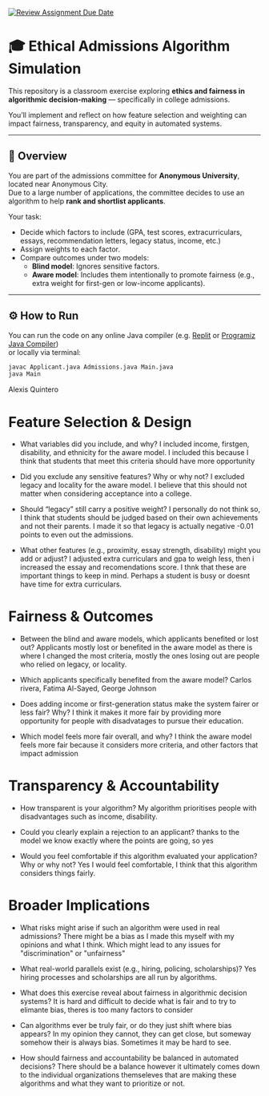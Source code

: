 [![Review Assignment Due Date](https://classroom.github.com/assets/deadline-readme-button-22041afd0340ce965d47ae6ef1cefeee28c7c493a6346c4f15d667ab976d596c.svg)](https://classroom.github.com/a/oqKLEXJJ)
# 🎓 Ethical Admissions Algorithm Simulation

This repository is a classroom exercise exploring **ethics and fairness in algorithmic decision-making** — specifically in college admissions.

You’ll implement and reflect on how feature selection and weighting can impact fairness, transparency, and equity in automated systems.

---

## 🧩 Overview

You are part of the admissions committee for **Anonymous University**, located near Anonymous City.  
Due to a large number of applications, the committee decides to use an algorithm to help **rank and shortlist applicants**.

Your task:
- Decide which factors to include (GPA, test scores, extracurriculars, essays, recommendation letters, legacy status, income, etc.)
- Assign weights to each factor.
- Compare outcomes under two models:
  - **Blind model**: Ignores sensitive factors.
  - **Aware model**: Includes them intentionally to promote fairness (e.g., extra weight for first-gen or low-income applicants).

---

## ⚙️ How to Run

You can run the code on any online Java compiler (e.g. [Replit](https://replit.com/~) or [Programiz Java Compiler](https://www.programiz.com/java-programming/online-compiler))  
or locally via terminal:

```bash
javac Applicant.java Admissions.java Main.java
java Main
```

Alexis Quintero

# Feature Selection & Design
- What variables did you include, and why?
    I included income, firstgen, disability, and ethnicity for the aware model. I included this because I think that students that meet this criteria should have more opportunity

- Did you exclude any sensitive features? Why or why not?
I excluded legacy and locality for the aware model. I believe that this should not matter when considering acceptance into a college. 


- Should “legacy” still carry a positive weight?
I personally do not think so, I think that students should be judged based on their own achievements and not their parents. I made it so that legacy is actually negative -0.01 points to even out the admissions. 

- What other features (e.g., proximity, essay strength, disability) might you add or adjust?
I adjusted extra curriculars and gpa to weigh less, then i increased the essay and recomendations score. I thnk that these are important things to keep in mind. Perhaps a student is busy or doesnt have time for extra curriculars. 

# Fairness & Outcomes
- Between the blind and aware models, which applicants benefited or lost out?
Applicants mostly lost or benefited in the aware model as there is where I changed the most criteria, mostly the ones losing out are people who relied on legacy, or locality. 

- Which applicants specifically benefited from the aware model?
Carlos rivera, Fatima Al-Sayed, George Johnson

- Does adding income or first-generation status make the system fairer or less fair? Why?
I think it makes it more fair by providing more opportunity for people with disadvatages to pursue their education. 

- Which model feels more fair overall, and why?
I think the aware model feels more fair because it considers more criteria, and other factors that impact admission

# Transparency & Accountability
- How transparent is your algorithm?
    My algorithm prioritises people with disadvantages such as income, disability.

- Could you clearly explain a rejection to an applicant?
    thanks to the model we know exactly where the points are going, so yes

- Would you feel comfortable if this algorithm evaluated your application? Why or why
not?
Yes I would feel comfortable, I think that this algorithm considers things fairly. 

# Broader Implications
- What risks might arise if such an algorithm were used in real admissions?
There might be a bias as I made this myself with my opinions and what I think. Which might lead to any issues for "discrimination" or "unfairness"

- What real-world parallels exist (e.g., hiring, policing, scholarships)?
Yes hiring processes and scholarships are all run by algorithms. 

- What does this exercise reveal about fairness in algorithmic decision systems?
It is hard and difficult to decide what is fair and to try to elimante bias, theres is too many factors to consider

- Can algorithms ever be truly fair, or do they just shift where bias appears?
In my opinion they cannot, they can get close, but someway somehow their is always bias. Sometimes it may be hard to see.

- How should fairness and accountability be balanced in automated decisions?
There should be a balance however it ultimately comes down to the individual organizations themseleves that are making these algorithms and what they want to prioritize or not. 
